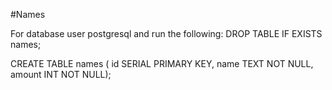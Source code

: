 #Names

For database user postgresql and run the following: DROP TABLE IF EXISTS names;

CREATE TABLE names (
id SERIAL PRIMARY KEY,
name TEXT NOT NULL,
amount INT NOT NULL);

